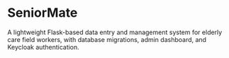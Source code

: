 # SeniorMate
A lightweight Flask-based data entry and management system for elderly care field workers, with database migrations, admin dashboard, and Keycloak authentication.
